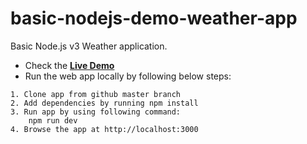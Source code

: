 # basic-nodejs-demo-weather-app

Basic Node.js v3 Weather application.

* Check the **[Live Demo](https://nodejs-pilot-weather-app.herokuapp.com/)**
* Run the web app locally by following below steps:

```
1. Clone app from github master branch
2. Add dependencies by running npm install
3. Run app by using following command:
    npm run dev
4. Browse the app at http://localhost:3000
```